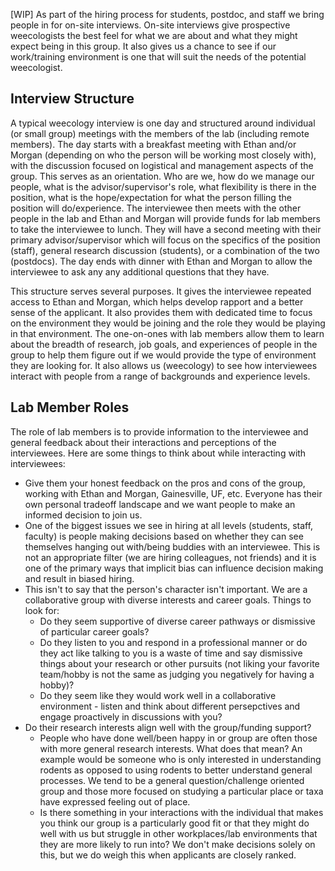 [WIP]
As part of the hiring process for students, postdoc, and staff we bring people in for on-site interviews. On-site interviews give prospective weecologists the best feel for what we are about and what they might expect being in this group. It also gives us a chance to see if our work/training environment is one that will suit the needs of the potential weecologist.

## Interview Structure

A typical weecology interview is one day and structured around individual (or small group) meetings with the members of the lab (including remote members). The day starts with a breakfast meeting with Ethan and/or Morgan (depending on who the person will be working most closely with), with the discussion focused on logistical and management aspects of the group. This serves as an orientation. Who are we, how do we manage our people, what is the advisor/supervisor's role, what flexibility is there in the position, what is the hope/expectation for what the person filling the position will do/experience. The interviewee then meets with the other people in the lab and Ethan and Morgan will provide funds for lab members to take the interviewee to lunch. They will have a second meeting with their primary advisor/supervisor which will focus on the specifics of the position (staff), general research discussion (students), or a combination of the two (postdocs). The day ends with dinner with Ethan and Morgan to allow the interviewee to ask any any additional questions that they have.

This structure serves several  purposes. It gives the interviewee repeated access to Ethan and Morgan, which helps develop rapport and a better sense of the applicant. It also provides them with dedicated time to focus on the environment they would be joining and the role they would be playing in that environment. The one-on-ones with lab members allow them to learn about the breadth of research, job goals, and experiences of people in the group to help them figure out if we would provide the type of environment they are looking for. It also allows us (weecology) to see how interviewees interact with people from a range of backgrounds and experience levels.

## Lab Member Roles

The role of lab members is to provide information to the interviewee and general feedback about their interactions and perceptions of the interviewees. Here are some things to think about while interacting with interviewees:

* Give them your honest feedback on the pros and cons of the group, working with Ethan and Morgan, Gainesville, UF, etc. Everyone has their own personal tradeoff landscape and we want people to make an informed decision to join us.
* One of the biggest issues we see in hiring at all levels (students, staff, faculty) is people making decisions based on whether they can see themselves hanging out with/being buddies with an interviewee. This is not an appropriate filter (we are hiring colleagues, not friends) and it is one of the primary ways that implicit bias can influence decision making and result in biased hiring. 
* This isn't to say that the person's character isn't important. We are a collaborative group with diverse interests and career goals. Things to look for: 
    * Do they seem supportive of diverse career pathways or dismissive of particular career goals?
    * Do they listen to you and respond in a professional manner or do they act like talking to you is a waste of time and say dismissive things about your research or other pursuits (not liking your favorite team/hobby is not the same as judging you negatively for having a hobby)?
    * Do they seem like they would work well in a collaborative environment - listen and think about different persepctives and engage proactively in discussions with you?
* Do their research interests align well with the group/funding support?
    * People who have done well/been happy in or group are often those with more general research interests. What does that mean? An example would be someone who is only interested in understanding rodents as opposed to using rodents to better understand general processes. We tend to be a general question/challenge oriented group and those more focused on studying a particular place or taxa have expressed feeling out of place.
    * Is there something in your interactions with the individual that makes you think our group is a particularly good fit or that they might do well with us but struggle in other workplaces/lab environments that they are more likely to run into? We don't make decisions solely on this, but we do weigh this when applicants are closely ranked.
